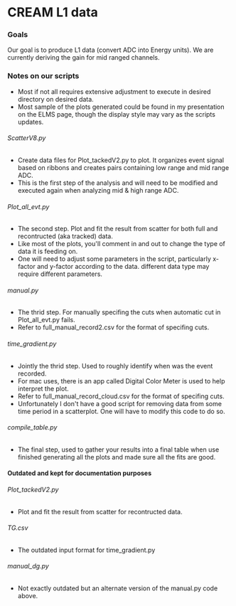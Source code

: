 # CREAM L1 data

### Goals
Our goal is to produce L1 data (convert ADC into Energy units). We are currently deriving the gain for mid ranged channels.   

### Notes on our scripts 
 - Most if not all requires extensive adjustment to execute in desired directory on desired data.
 -  Most sample of the plots generated could be found in my presentation on the ELMS page, though the display style may vary as the scripts updates. 
###### ScatterV8.py
 - Create data files for Plot_tackedV2.py to plot. It organizes event signal based on ribbons and creates pairs containing low range and mid range ADC. 
 - This is the first step of the analysis and will need to be modified and executed again when analyzing mid & high range ADC. 
 
###### Plot_all_evt.py
 - The second step. Plot and fit the result from scatter for both full and recontructed (aka tracked) data. 
 - Like most of the plots, you'll comment in and out to change the type of data it is feeding on. 
 - One will need to adjust some parameters in the script, particularly x-factor and y-factor according to the data. different data type may require different parameters. 

###### manual.py
 - The thrid step. For manually specifing the cuts when automatic cut in Plot_all_evt.py fails. 
 - Refer to full_manual_record2.csv for the format of specifing cuts. 
 
###### time_gradient.py
 - Jointly the thrid step. Used to roughly identify when was the event recorded. 
 - For mac uses, there is an app called Digital Color Meter is used to help interpret the plot. 
 - Refer to full_manual_record_cloud.csv for the format of specifing cuts. 
 - Unfortunately I don't have a good script for removing data from some time period in a scatterplot. One will have to modify this code to do so. 
  
###### compile_table.py
 - The final step, used to gather your results into a final table when use finished generating all the plots and made sure all the fits are good.  

#### Outdated and kept for documentation purposes
###### Plot_tackedV2.py
 - Plot and fit the result from scatter for recontructed data. 

###### TG.csv
 - The outdated input format for time_gradient.py

###### manual_dg.py
 - Not exactly outdated but an alternate version of the manual.py code above.
 
